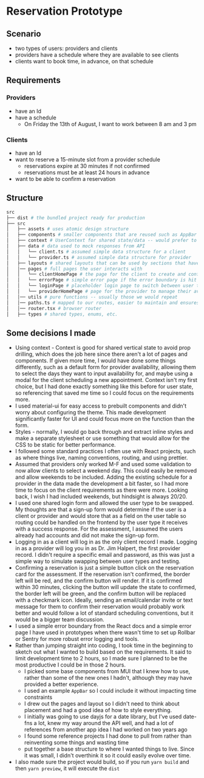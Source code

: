 # Reservation Prototype

## Scenario

- two types of users: providers and clients
- providers have a schedule where they are available to see clients
- clients want to book time, in advance, on that schedule

## Requirements

### Providers

- have an Id
- have a schedule
  - On Friday the 13th of August, I want to work between 8 am and 3 pm

### Clients

- have an Id
- want to reserve a 15-minute slot from a provider schedule
  - reservations expire at 30 minutes if not confirmed
  - reservations must be at least 24 hours in advance
- want to be able to confirm a reservation

## Structure

```bash
src
├── dist # the bundled project ready for production
├── src
│   ├── assets # uses atomic design structure
│   ├── components # smaller components that are reused such as AppBar
│   ├── context # UserContext for shared state/data -- would prefer to use redux toolkit or apollo reactive vars
│   ├── data # data used to mock responses from API
│   │   └── client.ts # assumed simple data structure for a client
│   │   └── provider.ts # assumed simple data structure for provider
│   ├── layouts # shared layouts that can be used by sections that have several pages with the same layout
│   │── pages # full pages the user interacts with
│   │   └── clientHomePage # the page for the client to create and confirm appointments with providers
│   │   └── errorPage # simple error page if the error boundary is hit
│   │   └── loginPage # placeholder login page to switch between user types (client, provider)
│   │   └── providerHomePage # page for the provider to manage their availability
│   │── utils # pure functions -- usually those we would repeat
│   │── paths.ts # mapped to our routes, easier to maintain and ensures you use the right route
│   │── router.tsx # browser router
│   ├── types # shared types, enums, etc.
```

## Some decisions I made

- Using context - Context is good for shared vertical state to avoid prop drilling, which does the job here since there aren't a lot of pages and components. If given more time, I would have done some things differently, such as a default form for provider availability, allowing them to select the days they want to input availability for, and maybe using a modal for the client scheduling a new appointment. Context isn't my first choice, but I had done exactly something like this before for user state, so referencing that saved me time so I could focus on the requirements more.
- I used material-ui for easy access to prebuilt components and didn't worry about configuring the theme. This made development significantly faster for UI and could focus more on the function than the form.
- Styles - normally, I would go back through and extract inline styles and make a separate stylesheet or use something that would allow for the CSS to be static for better performance.
- I followed some standard practices I often use with React projects, such as where things live, naming conventions, routing, and using prettier.
- Assumed that providers only worked M-F and used some validation to now allow clients to select a weekend day. This could easily be removed and allow weekends to be included. Adding the existing schedule for a provider in the data made the development a bit faster, so I had more time to focus on the client requirements as there were more. Looking back, I wish I had included weekends, but hindsight is always 20/20.
- I used one shared login form and allowed the user type to be swapped. My thoughts are that a sign-up form would determine if the user is a client or provider and would store that as a field on the user table so routing could be handled on the frontend by the user type it receives with a success response. For the assessment, I assumed the users already had accounts and did not make the sign-up form.
- Logging in as a client will log in as the only client record I made. Logging in as a provider will log you in as Dr. Jim Halpert, the first provider record. I didn't require a specific email and password, as this was just a simple way to simulate swapping between user types and testing.
- Confirming a reservation is just a simple button click on the reservation card for the assessment. If the reservation isn't confirmed, the border left will be red, and the confirm button will render. If it is confirmed within 30 minutes, clicking the button will update the state to confirmed, the border left will be green, and the confirm button will be replaced with a checkmark icon. Ideally, sending an email/calendar invite or text message for them to confirm their reservation would probably work better and would follow a lot of standard scheduling conventions, but it would be a bigger team discussion.
- I used a simple error boundary from the React docs and a simple error page I have used in prototypes when there wasn't time to set up Rollbar or Sentry for more robust error logging and tools.
- Rather than jumping straight into coding, I took time in the beginning to sketch out what I wanted to build based on the requirements. It said to limit development time to 2 hours, so I made sure I planned to be the most productive I could be in those 2 hours.
  - I picked some base components from MUI that I knew how to use, rather than some of the new ones I hadn't, although they may have provided a better experience.
  - I used an example `AppBar` so I could include it without impacting time constraints
  - I drew out the pages and layout so I didn't need to think about placement and had a good idea of how to style everything.
  - I initially was going to use dayjs for a date library, but I've used date-fns a lot, knew my way around the API well, and had a lot of references from another app idea I had worked on two years ago
  - I found some reference projects I had done to pull from rather than reinventing some things and wasting time
  - put together a base structure to where I wanted things to live. Since it was small, I didn't overthink it so it could easily evolve over time.
- I also made sure the project would build, so if you run `yarn build` and then `yarn preview`, it will execute the `dist`
